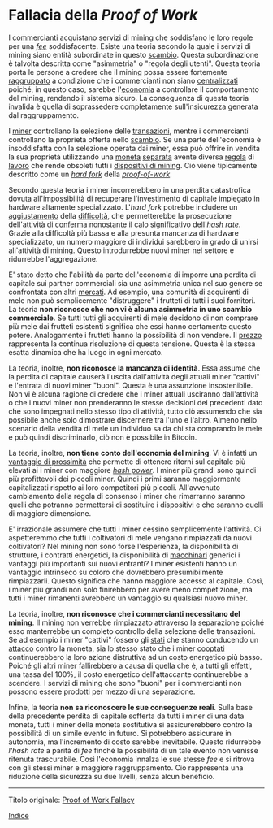 # Fallacia della _Proof of Work_



I [commercianti](ch101-glossary.md#commerciante) acquistano servizi di [mining](ch101-glossary.md#centro-di-mining-mine) che soddisfano le loro [regole](ch101-glossary.md#regole-di-consenso) per una [_fee_](ch101-glossary.md#commissione-di-transazione-fee) soddisfacente. Esiste una teoria secondo la quale i servizi di mining siano entità subordinate in questo [scambio](ch101-glossary.md#scambio). Questa subordinazione è talvolta descritta come "asimmetria" o "regola degli utenti". Questa teoria porta le persone a credere che il mining possa essere fortemente [raggruppato](ch101-glossary.md#raggruppamento-pooling) a condizione che i commercianti non siano [centralizzati](ch101-glossary.md#centralizzazione) poiché, in questo caso, sarebbe l'[economia]() a controllare il comportamento del mining, rendendo il sistema sicuro. La conseguenza di questa teoria invalida è quella di soprassedere completamente sull'insicurezza generata dal raggruppamento.

I [miner](ch101-glossary.md#miner) controllano la selezione delle [transazioni](ch101-glossary.md#transazione), mentre i commercianti controllano la proprietà offerta nello [scambio](ch101-glossary.md#scambio-di-unità). Se una parte dell'economia è insoddisfatta con la selezione operata dai miner, essa può offrire in vendita la sua proprietà utilizzando una [moneta](ch101-glossary.md#moneta) [separata](ch101-glossary.md#separazione-split) avente diversa [regola](ch101-glossary.md#regola) di [lavoro](ch101-glossary.md#lavoro) che rende obsoleti tutti i [dispositivi di mining](ch101-glossary.md#dispositivo-di-mining-grind). Ciò viene tipicamente descritto come un [_hard fork_](ch101-glossary.md#hard-fork) della [_proof-of-work_](ch101-glossary.md#prova).

Secondo questa teoria i miner incorrerebbero in una perdita catastrofica dovuta all'impossibilità di recuperare l'investimento di capitale impiegato in hardware altamente specializzato. L'_hard fork_ potrebbe includere un [aggiustamento](ch101-glossary.md#aggiustamento) della [difficoltà](ch101-glossary.md#difficoltà), che permetterebbe la prosecuzione dell'attività di [conferma](ch101-glossary.md#conferma) nonostante il calo significativo dell'[_hash rate_](ch101-glossary.md#hash-rate). Grazie alla difficoltà più bassa e alla presunta mancanza di hardware specializzato, un numero maggiore di individui sarebbero in grado di unirsi all'attività di mining. Questo introdurrebbe nuovi miner nel settore e ridurrebbe l'aggregazione.

E' stato detto che l'abilità da parte dell'economia di imporre una perdita di capitale sui partner commerciali sia una asimmetria unica nel suo genere se confrontata con altri [mercati](ch101-glossary.md#mercato). Ad esempio, una comunità di acquirenti di mele non può semplicemente "distruggere" i frutteti di tutti i suoi fornitori. La teoria **non riconosce che non vi è alcuna asimmetria in uno scambio commerciale**. Se tutti tutti gli acquirenti di mele decidono di non comprare più mele dai frutteti esistenti significa che essi hanno certamente questo potere. Analogamente i frutteti hanno la possibilità di non vendere. Il [prezzo](ch101-glossary.md#prezzo) rappresenta la continua risoluzione di questa tensione. Questa è la stessa esatta dinamica che ha luogo in ogni mercato.

La teoria, inoltre, **non riconosce la mancanza di identità**. Essa assume che la perdita di capitale causerà l'uscita dall'attività degli attuali miner "cattivi" e l'entrata di nuovi miner "buoni". Questa è una assunzione insostenibile. Non vi è alcuna ragione di credere che i miner attuali usciranno dall'attività o che i nuovi miner non prenderanno le stesse decisioni dei precedenti dato che sono impegnati nello stesso tipo di attività, tutto ciò assumendo che sia possibile anche solo dimostrare discernere tra l'uno e l'altro. Almeno nello scenario della vendita di mele un individuo sa da chi sta comprando le mele e può quindi discriminarlo, ciò non è possibile in Bitcoin.

La teoria, inoltre, **non tiene conto dell'economia del mining**. Vi è infatti un [vantaggio di prossimità](ch036-proximity-premium-flaw.md) che permette di ottenere ritorni sul capitale più elevati ai i miner con maggiore [_hash power_](ch101-glossary.md#hash-power). I miner più grandi sono quindi più profittevoli dei piccoli miner. Quindi i primi saranno maggiormente capitalizzati rispetto ai loro competitori più piccoli. All'avvenuto cambiamento della regola di consenso i miner che rimarranno saranno quelli che potranno permettersi di sostituire i dispositivi e che saranno quelli di maggiore dimensione.

E' irrazionale assumere che tutti i miner cessino semplicemente l'attività. Ci aspetteremmo che tutti i coltivatori di mele vengano rimpiazzati da nuovi coltivatori? Nel mining non sono forse l'esperienza, la disponibilità di strutture, i contratti energetici, la disponibilità di [macchinari](ch101-glossary.md#macchina) generici i vantaggi più importanti sui nuovi entranti? I miner esistenti hanno un vantaggio intrinseco su coloro che dovrebbero presumibilmente rimpiazzarli. Questo significa che hanno maggiore accesso al capitale. Così, i miner più grandi non solo finirebbero per avere meno competizione, ma tutti i miner rimanenti avrebbero un vantaggio su qualsiasi nuovo miner.

La teoria, inoltre, **non riconosce che i commercianti necessitano del mining**. Il mining non verrebbe rimpiazzato attraverso la separazione poiché esso manterrebbe un completo controllo della selezione delle transazioni. Se ad esempio i miner "cattivi"  fossero gli [stati](ch101-glossary.md#stato) che stanno conducendo un [attacco](ch101-glossary.md#attacco) contro la moneta, sia lo stesso stato che i miner [cooptati](ch101-glossary.md#cooptazione-co-option) continuerebbero la loro azione distruttiva ad un costo energetico più basso. Poiché gli altri miner fallirebbero a causa di quella che è, a tutti gli effetti, una tassa del 100%, il costo energetico dell'attaccante continuerebbe a scendere. I servizi di mining che sono "buoni" per i commercianti non possono essere prodotti per mezzo di una separazione.

Infine, la teoria **non sa riconoscere le sue conseguenze reali**. Sulla base della precedente perdita di capitale sofferta da tutti i miner di una data moneta, tutti i miner della moneta sostitutiva si assicurerebbero contro la possibilità di un simile evento in futuro. Si potrebbero assicurare in autonomia, ma l'incremento di costo sarebbe inevitabile. Questo ridurrebbe _l'hash rate_ a parità di _fee_ finché la possibilità di un tale evento non venisse ritenuta trascurabile. Così l'economia innalza le sue stesse _fee_ e si ritrova con gli stessi miner e maggiore raggruppamento. Ciò rappresenta una riduzione della sicurezza su due livelli, senza alcun beneficio.

---------
Titolo originale: [Proof of Work Fallacy](https://github.com/libbitcoin/libbitcoin-system/wiki/Proof-of-Work-Fallacy)

[Indice](/README.md)

 




